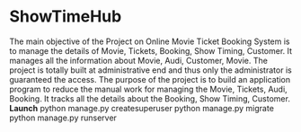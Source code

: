 # ShowTimeHub

The main objective of the Project on Online Movie Ticket Booking System is to manage the details of Movie, Tickets, Booking, Show Timing, Customer. It manages all the information about Movie, Audi, Customer, Movie. The project is totally built at administrative end and thus only the administrator is guaranteed the access. The purpose of the project is to build an application program to reduce the manual work for managing the Movie, Tickets, Audi, Booking. It tracks all the details about the Booking, Show Timing, Customer.
**Launch**
python manage.py createsuperuser
python manage.py migrate
python manage.py runserver
